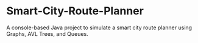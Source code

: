 # Smart-City-Route-Planner
A console-based Java project to simulate a smart city route planner using Graphs, AVL Trees, and Queues.
